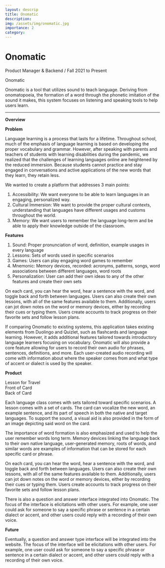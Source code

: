 ```yaml
---
layout: descrip
title: Onomatic
description:
img: /assets/img/onomatic.jpg
importance: 2
category:
---
```


# Onomatic

Product Manager & Backend / Fall 2021 to Present

<div class="row">
    <div class="col-sm mt-3 mt-md-0">
        <img class="img-fluid rounded z-depth-1" src="{{ '/assets/img/onomatic.jpg' | relative_url }}" alt="" title="onomatic"/>
    </div>
</div>
<div class="caption">
    Onomatic
</div>

Onomatic is a tool that utilizes sound to teach language. Deriving from onomatopoeia, the formation of a word through the phonetic imitation of the sound it makes, this system focuses on listening and speaking tools to help users learn.

---

**Overview**

**Problem**

Language learning is a process that lasts for a lifetime. Throughout school, much of the emphasis of language learning is based on developing the proper vocabulary and grammar. However, after speaking with parents and teachers of students with learning disabilities during the pandemic, we realized that the challenges of learning languages online are heightened by the reduced immersion. Because students cannot practice and stay engaged in conversations and active applications of the new words that they learn, they retain less.

We wanted to create a platform that addresses 3 main points:
1. Accessibility: We want everyone to be able to learn languages in an engaging,
personalized way.
2. Cultural Immersion: We want to provide the proper cultural contexts,
understanding that languages have different usages and customs throughout the
world.
3. Memory: We want users to remember the language long-term and be able to
apply their knowledge outside of the classroom.

**Features**

1. Sound: Proper pronunciation of word, definition, example usages in every language
2. Lessons: Sets of words used in specific scenarios
3. Games: Users can play engaging word games to remember
4. Mnemonic: Memory devices, recorded: acronyms, patterns, songs, word
associations between different languages, word roots
5. Personalization: User can add their own ideas to any of the other features and
create their own sets

On each card, you can hear the word, hear a sentence with the word, and toggle back and forth between languages. Users can also create their own lessons, with all of the same features available to them. Additionally, users can jot down notes on the word or memory devices, either by recording their cues or typing them. Users create accounts to track progress on their favorite sets and follow lesson plans.

If comparing Onomatic to existing systems, this application takes existing elements from Duolingo and Quizlet, such as flashcards and language learning. However, it adds additional features tailored towards introductory language learners focusing on vocabulary. Onomatic will also provide a core feature allowing for users to record their own audio for phrases, sentences, definitions, and more. Each user-created audio recording will come with information about where the speaker comes from and what type of accent or dialect is used by the speaker. 


**Product**

<div class="row">
    <div class="col-sm mt-3 mt-md-0">
        <img class="img-fluid rounded z-depth-1" src="{{ '/assets/img/cardset.jpg' | relative_url }}" alt="" title="lesson"/>
    </div>
</div>
<div class="caption">
    Lesson for Travel
</div>

<div class="row">
    <div class="col-sm mt-3 mt-md-0">
        <img class="img-fluid rounded z-depth-1" src="{{ '/assets/img/card.jpg' | relative_url }}" alt="" title="front"/>
    </div>
</div>
<div class="caption">
    Front of Card
</div>

<div class="row">
    <div class="col-sm mt-3 mt-md-0">
        <img class="img-fluid rounded z-depth-1" src="{{ '/assets/img/cardback.jpg' | relative_url }}" alt="" title="back"/>
    </div>
</div>
<div class="caption">
    Back of Card
</div>

Each language class comes with sets tailored toward specific scenarios. A lesson comes with a set of cards. The card can vocalize the new word, an example sentence, and its part of speech in both the native and target languages. To support the sound, a visual aid is also provided in the form of an image depicting said word on the card.

The importance of word formation is also emphasized and used to help the user remember words long term. Memory devices linking the language back to their own native language, user-generated memory, roots of words, and similar words are examples of information that can be stored for each specific card or phrase.

On each card, you can hear the word, hear a sentence with the word, and toggle back and forth between languages. Users can also create their own lessons, with all of the same features available to them. Additionally, users can jot down notes on the word or memory devices, either by recording their cues or typing them. Users create accounts to track progress on their favorite sets and follow lesson plans.

There is also a question and answer interface integrated into Onomatic. The focus of the interface is elicitations with other users. For example, one user could ask for someone to say a specific phrase or sentence in a certain dialect or accent, and other users could reply with a recording of their own voice.

**Future**

Eventually, a question and answer type interface will be integrated into the website. The focus of the interface will be elicitations with other users. For example, one user could ask for someone to say a specific phrase or sentence in a certain dialect or accent, and other users could reply with a recording of their own voice.
